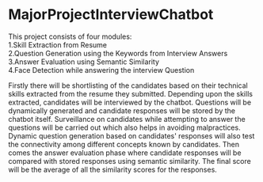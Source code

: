# MajorProjectInterviewChatbot

This project consists of four modules:<br>
1.Skill Extraction from Resume<br>
2.Question Generation using the Keywords from Interview Answers<br>
3.Answer Evaluation using Semantic Similarity <br>
4.Face Detection while answering the interview Question<br>

Firstly there will be shortlisting of the candidates based on their technical skills extracted from the resume they submitted. Depending upon the skills extracted, candidates will be interviewed by the chatbot. Questions will be dynamically generated and candidate responses will be stored by the chatbot itself. Surveillance on candidates while attempting to answer the questions will be carried out which also helps in avoiding malpractices. Dynamic question generation based on candidates' responses will also test the connectivity among different concepts known by candidates. Then comes the answer evaluation phase where candidate responses will be compared with stored responses using semantic similarity. The final score will be the average of all the similarity scores for the responses.



